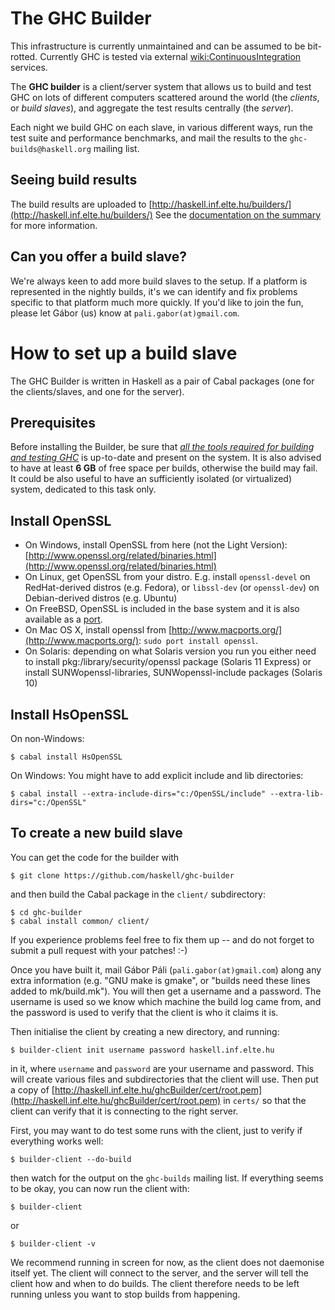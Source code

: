 # The GHC Builder


This infrastructure is currently unmaintained and can be assumed to be bit-rotted. Currently GHC is tested via external [wiki:ContinuousIntegration](continuous-integration) services.


The **GHC builder** is a client/server system that allows us to build and test GHC on lots of different computers scattered around the world (the *clients*, or *build slaves*), and aggregate the test results centrally (the *server*).


Each night we build GHC on each slave, in various different ways, run the test suite and performance benchmarks, and mail the results to the `ghc-builds@haskell.org` mailing list.  

## Seeing build results


The build results are uploaded to [http://haskell.inf.elte.hu/builders/](http://haskell.inf.elte.hu/builders/)  See the [documentation on the summary](builder-summary) for more information.

## Can you offer a build slave?


We're always keen to add more build slaves to the setup. If a platform is represented in the nightly builds, it's we can identify and fix problems specific to that platform much more quickly.  If you'd like to join the fun, please let Gábor (us) know at `pali.gabor(at)gmail.com`. 

# How to set up a build slave


The GHC Builder is written in Haskell as a pair of Cabal packages (one for the clients/slaves, and one for the server).

## Prerequisites


Before installing the Builder, be sure that *[all the tools required for building and testing GHC](building)* is up-to-date and present on the system.  It is also advised to have at least **6 GB** of free space per builds, otherwise the build may fail.  It could be also useful to have an sufficiently isolated (or virtualized) system, dedicated to this task only.

## Install OpenSSL

- On Windows, install OpenSSL from here (not the Light Version): [http://www.openssl.org/related/binaries.html](http://www.openssl.org/related/binaries.html)
- On Linux, get OpenSSL from your distro.  E.g. install `openssl-devel` on RedHat-derived distros (e.g. Fedora), or `libssl-dev` (or `openssl-dev`) on Debian-derived distros (e.g. Ubuntu)
- On FreeBSD, OpenSSL is included in the base system and it is also available as a [port](http://www.freshports.org/security/openssl).
- On Mac OS X, install openssl from [http://www.macports.org/](http://www.macports.org/): `sudo port install openssl`.
- On Solaris: depending on what Solaris version you run you either need to install pkg:/library/security/openssl package (Solaris 11 Express) or install SUNWopenssl-libraries, SUNWopenssl-include packages (Solaris 10)

## Install HsOpenSSL


On non-Windows:

```wiki
$ cabal install HsOpenSSL
```


On Windows: You might have to add explicit include and lib directories:

```wiki
$ cabal install --extra-include-dirs="c:/OpenSSL/include" --extra-lib-dirs="c:/OpenSSL"
```

## To create a new build slave


You can get the code for the builder with

```wiki
$ git clone https://github.com/haskell/ghc-builder
```


and then build the Cabal package in the `client/` subdirectory:

```wiki
$ cd ghc-builder
$ cabal install common/ client/
```


If you experience problems feel free to fix them up -- and do not forget to submit a pull request with your patches! :-)


Once you have built it, mail Gábor Páli (`pali.gabor(at)gmail.com`) along any extra information (e.g. "GNU make is gmake", or "builds need these lines added to mk/build.mk").  You will then get a username and a password.  The username is used so we know which machine the build log came from, and the password is used to verify that the client is who it claims it is.


Then initialise the client by creating a new directory, and running:

```wiki
$ builder-client init username password haskell.inf.elte.hu
```


in it, where `username` and `password` are your username and password. This will create various files and subdirectories that the client will use. Then put a copy of [http://haskell.inf.elte.hu/ghcBuilder/cert/root.pem](http://haskell.inf.elte.hu/ghcBuilder/cert/root.pem) in `certs/` so that the client can verify that it is connecting to the right server.


First, you may want to do test some runs with the client, just to verify if everything works well:

```wiki
$ builder-client --do-build
```


then watch for the output on the `ghc-builds` mailing list.  If everything seems to be okay, you can now run the client with:

```wiki
$ builder-client
```


or

```wiki
$ builder-client -v
```


We recommend running in screen for now, as the client does not daemonise itself yet. The client will connect to the server, and the server will tell the client how and when to do builds. The client therefore needs to be left running unless you want to stop builds from happening.
